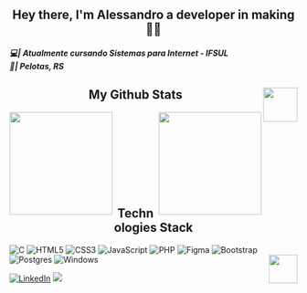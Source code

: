 <!-- ****************************************** BIO ******************************************** -->
<h2 align="center">Hey there, I'm Alessandro a developer in making👋🏼</h2>

<h5>
  💻| Atualmente cursando Sistemas para Internet - IFSUL <br>
  📍| Pelotas, RS <br>
</h5>

<!-- ****************************************** STATS ******************************************** -->
<h2 align="center"> My Github Stats<img align="right" src="https://thumbs.gfycat.com/GrouchyElegantAlbacoretuna-max-1mb.gif" width="60"></h2>
  
<img align="left" height="180em" src="https://github-readme-stats.vercel.app/api?username=alessandrolemons&show_icons=true&theme=radical&include_all_commits=true&count_private=true"/>
<img align="right" height="180em" src="https://github-readme-stats.vercel.app/api/top-langs?username=alessandrolemons&layout=compact&show_icons=true&theme=radical"/>
<br> <br> <br> <br> <br> <br> <br> <br>

<!-- ****************************************** TOOLS ******************************************** -->
<h2 align="center">Technologies Stack</h2>
 
![C](https://img.shields.io/badge/c-%2300599C.svg?style=for-the-badge&logo=c&logoColor=white)
![HTML5](https://img.shields.io/badge/html5-%23E34F26.svg?style=for-the-badge&logo=html5&logoColor=white)
![CSS3](https://img.shields.io/badge/css3-%231572B6.svg?style=for-the-badge&logo=css3&logoColor=white)
![JavaScript](https://img.shields.io/badge/javascript-%23323330.svg?style=for-the-badge&logo=javascript&logoColor=%23F7DF1E)
![PHP](https://img.shields.io/badge/php-%23777BB4.svg?style=for-the-badge&logo=php&logoColor=white)
![Figma](https://img.shields.io/badge/figma-%23F24E1E.svg?style=for-the-badge&logo=figma&logoColor=white)
![Bootstrap](https://img.shields.io/badge/bootstrap-%23563D7C.svg?style=for-the-badge&logo=bootstrap&logoColor=white)
![Postgres](https://img.shields.io/badge/postgres-%23316192.svg?style=for-the-badge&logo=postgresql&logoColor=white)
![Windows](https://img.shields.io/badge/Windows-0078D6?style=for-the-badge&logo=windows&logoColor=white)
<img align="right" width="50" src="https://media3.giphy.com/media/wvQIqJyNBOCjK/giphy.gif"/>

<!-- <div style="display: inline_block">
  <img align="center" alt="HTML" height="30" width="40" src="https://cdn.jsdelivr.net/gh/devicons/devicon/icons/html5/html5-original.svg" />
  <img align="center" alt="CSS" height="30" width="40" src="https://cdn.jsdelivr.net/gh/devicons/devicon/icons/css3/css3-original.svg" />
  <img align="center" alt="JS" height="30" width="40" src="https://cdn.jsdelivr.net/gh/devicons/devicon/icons/javascript/javascript-plain.svg" />
  <img align="center" alt="C" height="30" width="40" src="https://cdn.jsdelivr.net/gh/devicons/devicon/icons/c/c-original.svg" />
  <img align="center" alt="PHP" height="30" width="40" src="https://cdn.jsdelivr.net/gh/devicons/devicon/icons/php/php-original.svg" />
  
  <img align="right" alt="gif" height="145" width="145" src="https://cdn.discordapp.com/attachments/557373051705229326/888810076813525002/Webp.net-gifmaker.gif">
</div> -->

<div>
  <a href="https://www.linkedin.com/in/alessandro-lemons-8b6190151/" target="_blank"> <img src="https://img.shields.io/badge/LinkedIn-0077B5?style=for-the-badge&logo=linkedin&logoColor=white" title="LinkedIn" /></a>
  <a href = "mailto:alessandro.lemons@gmail.com" target="_blank"><img src="https://img.shields.io/badge/-Gmail-%23333?style=for-the-badge&logo=gmail&logoColor=white" target="_blank"></a>
 </div>
